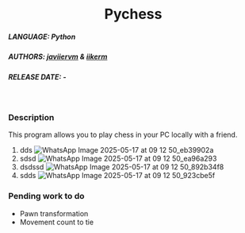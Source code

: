 <!-- Improved compatibility of back to top link: See: https://github.com/othneildrew/Best-README-Template/pull/73 -->
<a name="readme-top"></a>
<!--
*** Comentario de varias líneas
-->

<!-- PROJECT LOGO -->
<br />
<div align="center">
  <h1 align="center">Pychess</h1>
</div>

<!-- ABOUT THE PROJECT -->
##### LANGUAGE: Python
##### AUTHORS: [javiiervm](https://github.com/javiiervm) & [iikerm](https://github.com/iikerm) 
##### RELEASE DATE: -
<br />

### Description
This program allows you to play chess in your PC locally with a friend. 

1. dds
   ![WhatsApp Image 2025-05-17 at 09 12 50_eb39902a](https://github.com/user-attachments/assets/e4bf75ce-f18e-432c-8390-20f689c6bc56)
3. sdsd
  ![WhatsApp Image 2025-05-17 at 09 12 50_ea96a293](https://github.com/user-attachments/assets/b8d9647b-6bcf-4900-81c3-cddd85929962)
5. dsdssd
  ![WhatsApp Image 2025-05-17 at 09 12 50_892b34f8](https://github.com/user-attachments/assets/a5889869-36de-443a-ae51-3fd775b85644)
7. sdds
   ![WhatsApp Image 2025-05-17 at 09 12 50_923cbe5f](https://github.com/user-attachments/assets/ec36abc0-db2d-42a6-ae82-aef098ff08a7)

### Pending work to do
* Pawn transformation
* Movement count to tie
